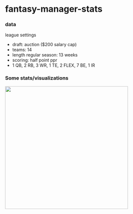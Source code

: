 # fantasy-manager-stats

### data

league settings
- draft: auction ($200 salary cap)
- teams: 14
- length regular season: 13 weeks
- scoring: half point ppr
- 1 QB, 2 RB, 3 WR, 1 TE, 2 FLEX, 7 BE, 1 IR

### Some stats/visualizations

<img src= "https://github.com/jvanzalk/fantasy-manager-stats/blob/main/Images/waiver_adds.png" width="400">
